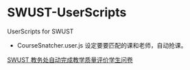# SWUST-UserScripts

UserScripts for SWUST

- CourseSnatcher.user.js
  设定要要匹配的课和老师，自动抢课。

[SWUST 教务处自动完成教学质量评价学生问卷](https://greasyfork.org/zh-CN/scripts/393260-swust-%E6%95%99%E5%8A%A1%E5%A4%84%E8%87%AA%E5%8A%A8%E5%AE%8C%E6%88%90%E6%95%99%E5%AD%A6%E8%B4%A8%E9%87%8F%E8%AF%84%E4%BB%B7%E5%AD%A6%E7%94%9F%E9%97%AE%E5%8D%B7)
